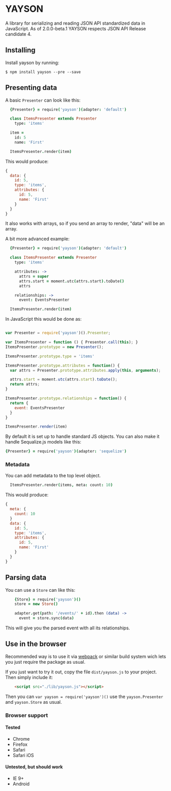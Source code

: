 # YAYSON

A library for serializing and reading JSON API standardized data in JavaScript. As of 2.0.0-beta.1 YAYSON respects JSON API Release candidate 4.

## Installing

Install yayson by running:

```
$ npm install yayson --pre --save
```

## Presenting data

A basic `Presenter` can look like this:

```coffee
  {Presenter} = require('yayson')(adapter: 'default')

  class ItemsPresenter extends Presenter
    type: 'items'

  item =
    id: 5
    name: 'First'

  ItemsPresenter.render(item)
```

This would produce:

```javascript
{
  data: {
    id: 5,
    type: 'items',
    attributes: {
      id: 5,
      name: 'First'
    }
  }
}
```

It also works with arrays, so if you send an array to render, "data" will
be an array.

A bit more advanced example:

```coffee
  {Presenter} = require('yayson')(adapter: 'default')

  class ItemsPresenter extends Presenter
    type: 'items'

    attributes: ->
      attrs = super
      attrs.start = moment.utc(attrs.start).toDate()
      attrs

    relationships: ->
      event: EventsPresenter

  ItemsPresenter.render(item)
```

In JavaScript this would be done as:

```javascript

var Presenter = require('yayson')().Presenter;

var ItemsPresenter = function () { Presenter.call(this); }
ItemsPresenter.prototype = new Presenter();

ItemsPresenter.prototype.type = 'items'

ItemsPresenter.prototype.attributes = function() {
  var attrs = Presenter.prototype.attributes.apply(this, arguments);

  attrs.start = moment.utc(attrs.start).toDate();
  return attrs;
}

ItemsPresenter.prototype.relationships = function() {
  return {
    event: EventsPresenter
  }
}

ItemsPresenter.render(item)
```

By default it is set up to handle standard JS objects. You can also make
it handle Sequalize.js models like this:

```coffee
{Presenter} = require('yayson')(adapter: 'sequelize')

```

### Metadata

You can add metadata to the top level object.

``` coffee
  ItemsPresenter.render(items, meta: count: 10)
```

This would produce:

```javascript
{
  meta: {
    count: 10
  }
  data: {
    id: 5,
    type: 'items',
    attributes: {
      id: 5,
      name: 'First'
    }
  }
}
```

## Parsing data

You can use a `Store` can like this:

```coffee
    {Store} = require('yayson')()
    store = new Store()

    adapter.get(path: '/events/' + id).then (data) ->
      event = store.sync(data)
```

This will give you the parsed event with all its relationships.


## Use in the browser

Recommended way is to use it via [webpack](https://github.com/webpack/webpack) or similar build system wich lets you just require the package as usual.

If you just want to try it out, copy the file `dist/yayson.js` to your project. Then simply include it:
```html
    <script src="./lib/yayson.js"></script>
```
Then you can `var yayson = require('yayson')()` use the `yayson.Presenter` and `yayson.Store` as usual. 

### Browser support

#### Tested
- Chrome
- Firefox
- Safari
- Safari iOS

#### Untested, but should work
- IE 9+
- Android


